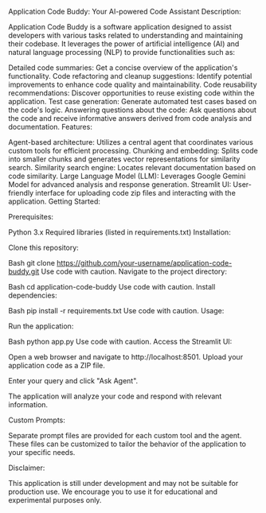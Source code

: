 Application Code Buddy: Your AI-powered Code Assistant
Description:

Application Code Buddy is a software application designed to assist developers with various tasks related to understanding and maintaining their codebase. It leverages the power of artificial intelligence (AI) and natural language processing (NLP) to provide functionalities such as:

Detailed code summaries: Get a concise overview of the application's functionality.
Code refactoring and cleanup suggestions: Identify potential improvements to enhance code quality and maintainability.
Code reusability recommendations: Discover opportunities to reuse existing code within the application.
Test case generation: Generate automated test cases based on the code's logic.
Answering questions about the code: Ask questions about the code and receive informative answers derived from code analysis and documentation.
Features:

Agent-based architecture: Utilizes a central agent that coordinates various custom tools for efficient processing.
Chunking and embedding: Splits code into smaller chunks and generates vector representations for similarity search.
Similarity search engine: Locates relevant documentation based on code similarity.
Large Language Model (LLM): Leverages Google Gemini Model for advanced analysis and response generation.
Streamlit UI: User-friendly interface for uploading code zip files and interacting with the application.
Getting Started:

Prerequisites:

Python 3.x
Required libraries (listed in requirements.txt)
Installation:

Clone this repository:

Bash
git clone https://github.com/your-username/application-code-buddy.git
Use code with caution.
Navigate to the project directory:

Bash
cd application-code-buddy
Use code with caution.
Install dependencies:

Bash
pip install -r requirements.txt
Use code with caution.
Usage:

Run the application:

Bash
python app.py
Use code with caution.
Access the Streamlit UI:

Open a web browser and navigate to http://localhost:8501.
Upload your application code as a ZIP file.

Enter your query and click "Ask Agent".

The application will analyze your code and respond with relevant information.

Custom Prompts:

Separate prompt files are provided for each custom tool and the agent. These files can be customized to tailor the behavior of the application to your specific needs.

Disclaimer:

This application is still under development and may not be suitable for production use. We encourage you to use it for educational and experimental purposes only.
